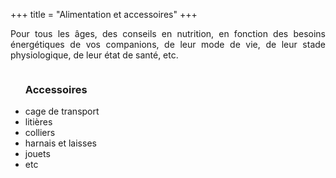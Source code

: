 +++
title = "Alimentation et accessoires"
+++

<div class="row">
  <div class="col-sm-4">
    <p style="text-align:justify">Pour tous les âges, des conseils en nutrition, en fonction des besoins énergétiques de vos companions, de leur mode de vie, de leur stade physiologique, de leur état de santé, etc.</p>
  </div>
  <div class="col-sm-4">
    <img class="img-responsive" src="/img/chiencroquettes.jpg" alt="">
  </div>
  <div class="col-sm-4">
    <ul>
      <h3>Accessoires</h3>
      <li>cage de transport</li>
      <li>litières</li>
      <li>colliers</li>
      <li>harnais et laisses</li>
      <li>jouets</li>
      <li>etc</li>
    </ul>
  </div>
</div>